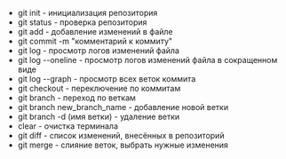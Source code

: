 * git init - инициализация репозитория
* git status - проверка репозитория
* git add  - добавление изменений в файле
* git commit -m "комментарий к коммиту" 
* git log  - просмотр логов изменений файла
* git log --oneline - просмотр логов изменений файла в сокращенном виде
* git log --graph - просмотр всех веток коммита
* git checkout - переключение по коммитам
* git branch - переход по веткам
* git branch new_branch_name - добавление новой ветки
* git branch -d (имя ветки) - удаление ветки
* clear - очистка терминала
* git diff - список изменений, внесённых в репозиторий
* git merge - слияние веток, выбрать нужные изменения